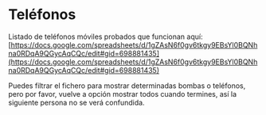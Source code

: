 # Teléfonos

Listado de teléfonos móviles probados que funcionan aquí: 
[https://docs.google.com/spreadsheets/d/1gZAsN6f0gv6tkgy9EBsYl0BQNhna0RDqA9QGycAqCQc/edit#gid=698881435](https://docs.google.com/spreadsheets/d/1gZAsN6f0gv6tkgy9EBsYl0BQNhna0RDqA9QGycAqCQc/edit#gid=698881435)

Puedes filtrar el fichero para mostrar determinadas bombas o teléfonos, pero por favor, vuelve a opción mostrar todos cuando termines, así la siguiente persona no se verá confundida. 
